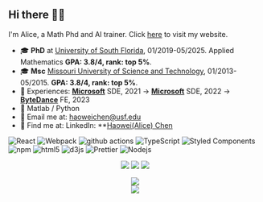 ## Hi there 👋🏻 
I'm Alice, a Math Phd and AI trainer. Click [here]() to visit my website.
- 🎓 **PhD** at [University of South Florida](https://www.usf.edu/), 01/2019-05/2025. Applied Mathematics **GPA: 3.8/4, rank: top 5%**.
- 🎓 **Msc** [Missouri University of Science and Technology](https://www.mst.edu/), 01/2013-05/2015. **GPA: 3.8/4, rank: top 5%**.
- 🧸 Experiences: **[Microsoft](https://www.microsoft.com/)** SDE, 2021 -> **[Microsoft](https://www.microsoft.com/)** SDE, 2022 -> **[ByteDance](https://www.bytedance.com/en/)** FE, 2023
- 🦾 Matlab / Python
- 📨 Email me at: [haoweichen@usf.edu](mailto:haoweichen@usf.edu)
- 🐾 Find me at: LinkedIn: **[Haowei(Alice) Chen](https://www.linkedin.com/in/chenhaowei/)

<p>
  <img alt="React" src="https://img.shields.io/badge/-React-45b8d8?style=flat-square&logo=react&logoColor=white" />
  <img alt="Webpack" src="https://img.shields.io/badge/-Webpack-8DD6F9?style=flat-square&logo=webpack&logoColor=white" /> 
  <img alt="github actions" src="https://img.shields.io/badge/-Github_Actions-2088FF?style=flat-square&logo=github-actions&logoColor=white" />
  <img alt="TypeScript" src="https://img.shields.io/badge/-TypeScript-007ACC?style=flat-square&logo=typescript&logoColor=white" />
  <img alt="Styled Components" src="https://img.shields.io/badge/-Styled_Components-db7092?style=flat-square&logo=styled-components&logoColor=white" />
  <img alt="npm" src="https://img.shields.io/badge/-NPM-CB3837?style=flat-square&logo=npm&logoColor=white" />
  <img alt="html5" src="https://img.shields.io/badge/-HTML5-E34F26?style=flat-square&logo=html5&logoColor=white" />
  <img alt="d3js" src="https://img.shields.io/badge/-D3.js-F9A03C?style=flat-square&logo=d3.js&logoColor=white" />
  <img alt="Prettier" src="https://img.shields.io/badge/-Prettier-F7B93E?style=flat-square&logo=prettier&logoColor=white" />
  <img alt="Nodejs" src="https://img.shields.io/badge/-Nodejs-43853d?style=flat-square&logo=Node.js&logoColor=white" />
</p>


<p align = "center">
  <img src = "https://streak-stats.demolab.com?user=alicechen216&theme=date-night&hide_border=true&border_radius=50&card_width=800&background=FFFFFF00">
  <img src = "https://github-readme-stats.vercel.app/api?username=LucyLing24&count_private=true&show_icons=true&line_height=30&theme=dracula&include_all_commits=true&hide=contribs,prs&border_radius=20">
  <img src = "https://github-readme-stats.vercel.app/api/top-langs/?username=alicechen216&layout=compact&line_height=20&theme=dracula&border_radius=20">
</p>


<p align = "center">
  <img src = "https://github-readme-activity-graph.vercel.app/graph?username=alicechen216&theme=cotton-candy&radius=64">
  <br />
  <img src = "https://komarev.com/ghpvc/?username=alicechen216&label=PROFILE+VIEWS">
</p>
